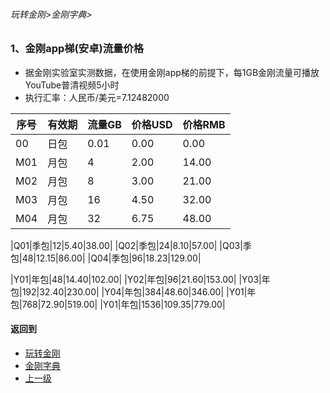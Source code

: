 ###### 玩转金刚>金刚字典>


### 1、金刚app梯(安卓)流量价格

- 据金刚实验室实测数据，在使用金刚app梯的前提下，每1GB金刚流量可播放YouTube普清视频5小时
- 执行汇率：人民币/美元=7.12482000

|序号|有效期|流量GB|价格USD|价格RMB|
|------| ------| ------| ------|------| 
|00|日包| 0.01|0.00|0.00| 
|M01|月包|4|2.00|14.00|
|M02|月包|8|3.00|21.00| 
|M03|月包|16|4.50|32.00| 
|M04|月包|32|6.75|48.00| 

|Q01|季包|12|5.40|38.00|
|Q02|季包|24|8.10|57.00| 
|Q03|季包|48|12.15|86.00| 
|Q04|季包|96|18.23|129.00| 


|Y01|年包|48|14.40|102.00|
|Y02|年包|96|21.60|153.00|
|Y03|年包|192|32.40|230.00|
|Y04|年包|384|48.60|346.00|
|Y01|年包|768|72.90|519.00|
|Y01|年包|1536|109.35|779.00|


#### 返回到
- [玩转金刚](https://github.com/a2zitpro/web/blob/master/LadderFree/A.md)
- [金刚字典](https://github.com/a2zitpro/web/blob/master/LadderFree/kkDictionary/KKDictionary.md)
- [上一级](https://github.com/a2zitpro/web/blob/master/LadderFree/kkDictionary/Price/KKDTPrice.md)


